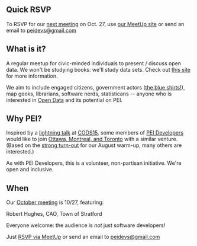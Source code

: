 
## Quick RSVP

To RSVP for our [next meeting](http://bit.ly/1LXqpHT) on Oct. 27, use [our MeetUp site](http://bit.ly/1LXqpHT) or send an email to peidevs@gmail.com

## What is it?
A regular meetup for civic-minded individuals to present / discuss open data. We won't be studying books: we'll study data sets. Check out [this site](http://opendatabook.club) for more information.

We aim to include engaged citizens, government actors ([the blue shirts!](http://ruk.ca/content/man-blue-shirt)), map geeks, librarians, software nerds, statisticans -- anyone who is interested in [Open Data](http://thirtyforsixty.blogspot.ca/2015/02/what-is-open-data-part-1.html) and its potential on PEI.

## Why PEI?
Inspired by a [lightning talk](http://kittmcg.github.io/ODO-CODS15/#/) at [CODS15](http://opendatasummit.ca/en/), some members of [PEI Developers](http://peidevs.github.io/) would like to join [Ottawa, Montreal, and Toronto](http://opendatabook.club/#list-of-active-open-data-book-clubs) with a similar venture. (Based on the [strong turn-out](http://www.meetup.com/PEI-Developers/events/223130904/) for our August warm-up, many others are interested.)

As with PEI Developers, this is a volunteer, non-partisan initiative. We're open and inclusive.

## When

Our [October meeting](http://bit.ly/1JOrsr9) is 10/27, featuring:

Robert Hughes,
CAO, Town of Stratford

Everyone welcome: the audience is *not* just software developers!  

Just [RSVP via MeetUp](http://bit.ly/1LXqpHT) or send an email to peidevs@gmail.com

